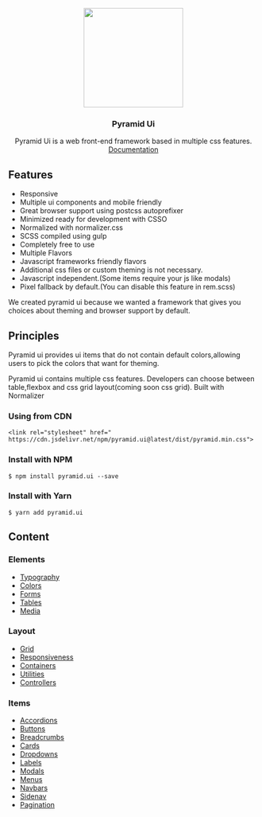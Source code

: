 <p align="center">
  <a href="https://ui.redpyramids.com/">
    <img src="https://ui.redpyramids.com/media/redpyramidsui.png" alt="" width=200 height=200>
  </a>
</p>
  <h3 align="center">Pyramid Ui</h3>

 <p align="center">
   Pyramid Ui is a web front-end framework based in multiple css features.
<br>
 <a href="https://ui.redpyramids.com/docs">Documentation</a>
    
</p>



## Features
- Responsive
- Multiple ui components and mobile friendly
- Great browser support using postcss autoprefixer
- Minimized ready for development with CSSO
- Normalized with normalizer.css
- SCSS compiled using gulp
- Completely free to use
- Multiple Flavors
- Javascript frameworks friendly flavors
- Additional css files or custom theming is not necessary.
- Javascript independent.(Some items require your js like modals)
- Pixel fallback by default.(You can disable this feature in rem.scss)



We created pyramid ui because we wanted a framework that gives you choices about theming and browser support by default.


## Principles
Pyramid ui provides ui items that do not contain default colors,allowing users to pick the colors that want for theming.

Pyramid ui contains multiple css features. Developers can choose between table,flexbox and css grid layout(coming soon css grid).
Built with Normalizer 

### Using from CDN


`<link rel="stylesheet" href=" https://cdn.jsdelivr.net/npm/pyramid.ui@latest/dist/pyramid.min.css">`

### Install with NPM
`$ npm install pyramid.ui --save`

### Install with Yarn
`$ yarn add pyramid.ui`


## Content

### Elements
- [Typography](https://ui.redpyramids.com/elements#Typography)
- [Colors](https://ui.redpyramids.com/elements#Colors)
- [Forms](https://ui.redpyramids.com/elements#Forms)
- [Tables](https://ui.redpyramids.com/elements#Tables)
- [Media](https://ui.redpyramids.com/elements#Media)

### Layout
- [Grid](https://ui.redpyramids.com/layout#Grid) 
- [Responsiveness](https://ui.redpyramids.com/layout#Responsive)
- [Containers](https://ui.redpyramids.com/layout#Containers)
- [Utilities](https://ui.redpyramids.com/layout#Utilities)
- [Controllers](https://ui.redpyramids.com/layout#Controllers)

### Items
- [Accordions](https://ui.redpyramids.com/items#Accordions)
- [Buttons](https://ui.redpyramids.com/items#Buttons)
- [Breadcrumbs](https://ui.redpyramids.com/items#Breadcrumbs)
- [Cards](https://ui.redpyramids.com/items#Cards)
- [Dropdowns](https://ui.redpyramids.com/items#Dropdowns)
- [Labels](https://ui.redpyramids.com/items#Labels)
- [Modals](https://ui.redpyramids.com/items#Modals)
- [Menus](https://ui.redpyramids.com/items#Menus)
- [Navbars](https://ui.redpyramids.com/items#Navbars)
- [Sidenav](https://ui.redpyramids.com/items#Sidenav)
- [Pagination](https://ui.redpyramids.com/items#Pagination)
